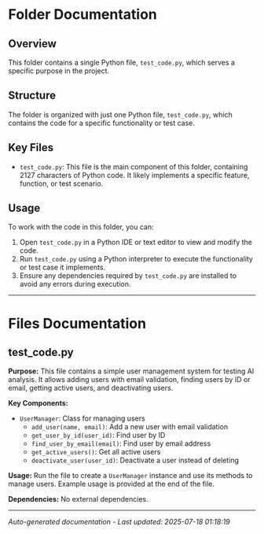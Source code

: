 # Folder Documentation

## Overview
This folder contains a single Python file, `test_code.py`, which serves a specific purpose in the project.

## Structure
The folder is organized with just one Python file, `test_code.py`, which contains the code for a specific functionality or test case.

## Key Files
- `test_code.py`: This file is the main component of this folder, containing 2127 characters of Python code. It likely implements a specific feature, function, or test scenario.

## Usage
To work with the code in this folder, you can:
1. Open `test_code.py` in a Python IDE or text editor to view and modify the code.
2. Run `test_code.py` using a Python interpreter to execute the functionality or test case it implements.
3. Ensure any dependencies required by `test_code.py` are installed to avoid any errors during execution.

---

# Files Documentation

## test_code.py

**Purpose:** This file contains a simple user management system for testing AI analysis. It allows adding users with email validation, finding users by ID or email, getting active users, and deactivating users.

**Key Components:**
- `UserManager`: Class for managing users
  - `add_user(name, email)`: Add a new user with email validation
  - `get_user_by_id(user_id)`: Find user by ID
  - `find_user_by_email(email)`: Find user by email address
  - `get_active_users()`: Get all active users
  - `deactivate_user(user_id)`: Deactivate a user instead of deleting

**Usage:** Run the file to create a `UserManager` instance and use its methods to manage users. Example usage is provided at the end of the file.

**Dependencies:** No external dependencies.

---
*Auto-generated documentation - Last updated: 2025-07-18 01:18:19*
